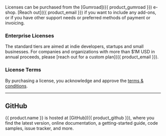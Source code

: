 Licenses can be purchased from the [Gumroad]({{ product_gumroad }}) e-shop. [Reach out]({{ product_email }}) if you want to include any add-ons, or if you have other support needs or preferred methods of payment or invoicing.


### Enterprise Licenses

The standard tiers are aimed at indie developers, startups and small businesses. For companies and organizations with more than $1M USD in annual proceeds, please [reach out for a custom plan]({{ product_email }}).


### License Terms

By purchasing a license, you acknowledge and approve the [ terms & conditions](terms).


<div class="paper">
    <hr />
</div>


## GitHub

{{ product.name }} is hosted at [GitHub]({{ product_github }}), where you find the latest version, online documentation, a getting-started guide, code samples, issue tracker, and more.